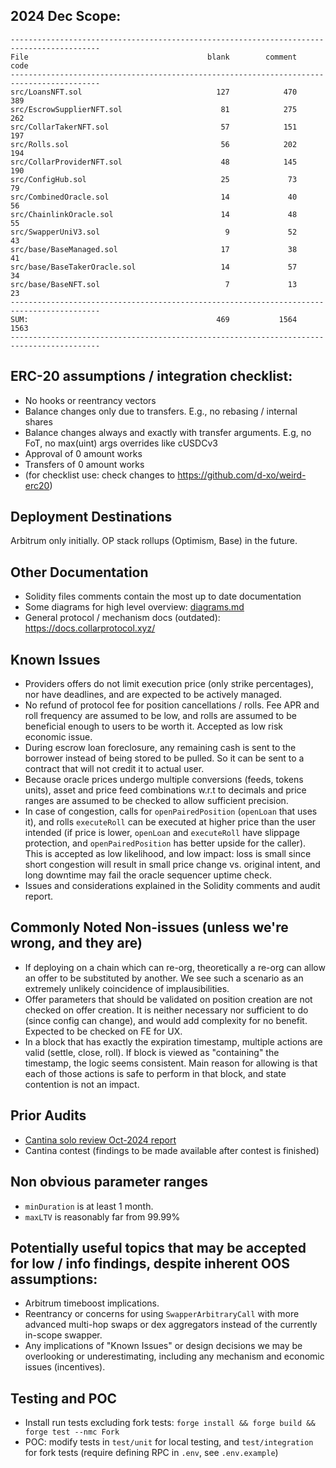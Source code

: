 ## 2024 Dec Scope:

```
------------------------------------------------------------------------------------------
File                                        blank        comment           code
------------------------------------------------------------------------------------------
src/LoansNFT.sol                              127            470            389
src/EscrowSupplierNFT.sol                      81            275            262
src/CollarTakerNFT.sol                         57            151            197
src/Rolls.sol                                  56            202            194
src/CollarProviderNFT.sol                      48            145            190
src/ConfigHub.sol                              25             73             79
src/CombinedOracle.sol                         14             40             56
src/ChainlinkOracle.sol                        14             48             55
src/SwapperUniV3.sol                            9             52             43
src/base/BaseManaged.sol                       17             38             41
src/base/BaseTakerOracle.sol                   14             57             34
src/base/BaseNFT.sol                            7             13             23
------------------------------------------------------------------------------------------
SUM:                                          469           1564           1563
------------------------------------------------------------------------------------------
```

## ERC-20 assumptions / integration checklist: 
- No hooks or reentrancy vectors
- Balance changes only due to transfers. E.g., no rebasing / internal shares
- Balance changes always and exactly with transfer arguments. E.g, no FoT, no max(uint) args overrides like cUSDCv3
- Approval of 0 amount works
- Transfers of 0 amount works
- (for checklist use: check changes to https://github.com/d-xo/weird-erc20)

## Deployment Destinations
Arbitrum only initially. OP stack rollups (Optimism, Base) in the future.

## Other Documentation
- Solidity files comments contain the most up to date documentation 
- Some diagrams for high level overview: [diagrams.md](diagrams.md) 
- General protocol / mechanism docs (outdated): https://docs.collarprotocol.xyz/

## Known Issues
- Providers offers do not limit execution price (only strike percentages), nor have deadlines, and are expected to be actively managed.
- No refund of protocol fee for position cancellations / rolls. Fee APR and roll frequency are assumed to be low, and rolls are assumed to be beneficial enough to users to be worth it. Accepted as low risk economic issue.
- During escrow loan foreclosure, any remaining cash is sent to the borrower instead of being stored to be pulled. So it can be sent to a contract that will not credit it to actual user.
- Because oracle prices undergo multiple conversions (feeds, tokens units), asset and price feed combinations w.r.t to decimals and price ranges are assumed to be checked to allow sufficient precision.
- In case of congestion, calls for `openPairedPosition` (`openLoan` that uses it), and rolls `executeRoll` can be executed at higher price than the user intended (if price is lower, `openLoan` and `executeRoll` have slippage protection, and `openPairedPosition` has better upside for the caller). This is accepted as low likelihood, and low impact: loss is small since short congestion will result in small price change vs. original intent, and long downtime may fail the oracle sequencer uptime check.
- Issues and considerations explained in the Solidity comments and audit report.
 
## Commonly Noted Non-issues (unless we're wrong, and they are)
- If deploying on a chain which can re-org, theoretically a re-org can allow an offer to be substituted by another. We see such a scenario as an extremely unlikely coincidence of implausibilities.
- Offer parameters that should be validated on position creation are not checked on offer creation. It is neither necessary nor sufficient to do (since config can change), and would add complexity for no benefit. Expected to be checked on FE for UX.
- In a block that has exactly the expiration timestamp, multiple actions are valid (settle, close, roll). If block is viewed as "containing" the timestamp, the logic seems consistent. Main reason for allowing is that each of those actions is safe to perform in that block, and state contention is not an impact.

## Prior Audits
- [Cantina solo review Oct-2024 report](../audits/2024-oct-cantinacode-solo-1.pdf)
- Cantina contest (findings to be made available after contest is finished)

## Non obvious parameter ranges
- `minDuration` is at least 1 month.
- `maxLTV` is reasonably far from 99.99% 

## Potentially useful topics that may be accepted for low / info findings, despite inherent OOS assumptions:
- Arbitrum timeboost implications.
- Reentrancy or concerns for using `SwapperArbitraryCall` with more advanced multi-hop swaps or dex aggregators instead of the currently in-scope swapper.
- Any implications of "Known Issues" or design decisions we may be overlooking or underestimating, including any mechanism and economic issues (incentives). 

## Testing and POC
- Install run tests excluding fork tests: `forge install && forge build && forge test --nmc Fork`
- POC: modify tests in `test/unit` for local testing, and `test/integration` for fork tests (require defining RPC in `.env`, see `.env.example`)
